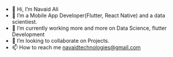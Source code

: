- 👋 Hi, I’m Navaid Ali
- 👀 I’m a Mobile App Developer(Flutter, React Native) and a data scientiest.
- 🌱 I’m currently working more and more on Data Science, flutter Development
- 💞️ I’m looking to collaborate on Projects.
- 📫 How to reach me navaidtechnologies@gmail.com

<!---
PyNavaid/PyNavaid is a ✨ special ✨ repository because its `README.md` (this file) appears on your GitHub profile.
You can click the Preview link to take a look at your changes.
--->

